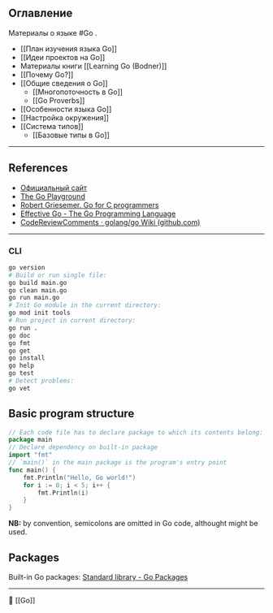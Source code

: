 ## Оглавление

Материалы о языке #Go .

- [[План изучения языка Go]]
- [[Идеи проектов на Go]]
- Материалы книги [[Learning Go (Bodner)]]
- [[Почему Go?]]
- [[Общие сведения о Go]]
	- [[Многопоточность в Go]]
	- [[Go Proverbs]]
- [[Особенности языка Go]]
- [[Настройка окружения]]
- [[Система типов]]
	- [[Базовые типы в Go]]

----
## References

- [Официальный сайт](https://go.dev/)
- [The Go Playground](https://go.dev/play/)
- [Robert Griesemer. Go for C programmers](https://talks.golang.org/2012/goforc.slide#1)
- [Effective Go - The Go Programming Language](https://go.dev/doc/effective_go)
- [CodeReviewComments · golang/go Wiki (github.com)](https://github.com/golang/go/wiki/CodeReviewComments)

----
### CLI
```Bash
go version
# Build or run single file:
go build main.go
go clean main.go
go run main.go
# Init Go module in the current directory:
go mod init tools
# Run project in current directory:
go run .
go doc
go fmt
go get
go install
go help
go test
# Detect problems:
go vet
```
## Basic program structure

```Go
// Each code file has to declare package to which its contents belong:
package main
// Declare dependency on built-in package
import "fmt"
// `main()` in the main package is the program's entry point
func main() {
	fmt.Println("Hello, Go world!")
	for i := 0; i < 5; i++ {
		fmt.Println(i)
	}
}
```
**NB:** by convention, semicolons are omitted in Go code, althought might be used.
## Packages
Built-in Go packages: [Standard library - Go Packages](https://pkg.go.dev/std)

----
📂 [[Go]]